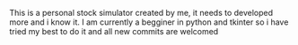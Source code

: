 This is a personal stock simulator created by me, it needs to developed more and i know it. I am currently a begginer in python and tkinter so i have tried my best to do it and all new commits are welcomed
